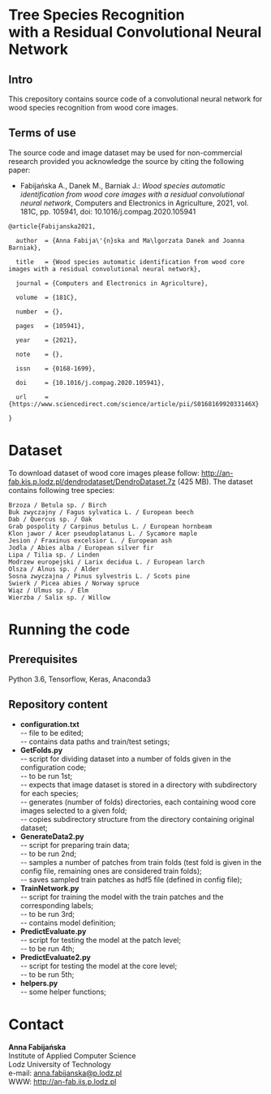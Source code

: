 # Tree Species Recognition <br> with a Residual Convolutional Neural Network

## Intro

This crepository contains source code of a convolutional neural network for wood species recognition from wood core images. 

## Terms of use

The source code and image dataset may be used for non-commercial research provided you acknowledge the source by citing the following paper:

<ul>
    <li> Fabijańska A., Danek M., Barniak J.: <i>Wood species automatic identification from wood core images with a residual convolutional neural network</i>, Computers and Electronics in Agriculture, 2021, vol. 181C, pp. 105941, doi: 10.1016/j.compag.2020.105941 </ul>

<pre><code>@article{Fabijanska2021,<br>
  author  = {Anna Fabija\'{n}ska and Ma\lgorzata Danek and Joanna Barniak}, <br>
  title   = {Wood species automatic identification from wood core images with a residual convolutional neural network},<br>
  journal = {Computers and Electronics in Agriculture},<br>
  volume  = {181C},<br>
  number  = {},<br>
  pages   = {105941},<br>
  year 	  = {2021},<br>
  note 	  = {},</br>
  issn 	  = {0168-1699},<br>
  doi 	  = {10.1016/j.compag.2020.105941}, <br>
  url 	  = {https://www.sciencedirect.com/science/article/pii/S016816992033146X}<br>
}</code></pre>


# Dataset 

To download dataset of wood core images please follow: http://an-fab.kis.p.lodz.pl/dendrodataset/DendroDataset.7z (425 MB). The dataset contains following tree species:

    Brzoza / Betula sp. / Birch
    Buk zwyczajny / Fagus sylvatica L. / European beech
    Dab / Quercus sp. / Oak
    Grab pospolity / Carpinus betulus L. / European hornbeam
    Klon jawor / Acer pseudoplatanus L. / Sycamore maple
    Jesion / Fraxinus excelsior L. / European ash
    Jodla / Abies alba / European silver fir
    Lipa / Tilia sp. / Linden
    Modrzew europejski / Larix decidua L. / European larch
    Olsza / Alnus sp. / Alder
    Sosna zwyczajna / Pinus sylvestris L. / Scots pine
    Swierk / Picea abies / Norway spruce
    Wiąz / Ulmus sp. / Elm 
    Wierzba / Salix sp. / Willow
    
# Running the code

## Prerequisites

Python 3.6, Tensorflow, Keras, Anaconda3

## Repository content

<ul>
  <li> <b>configuration.txt</b><br> -- file to be edited; <br> -- contains data paths and train/test setings;   
  <li> <b>GetFolds.py</b><br> -- script for dividing dataset into a number of folds given in the configuration code; <br> -- to be run 1st; <br> -- expects that image dataset is stored in a directory with subdirectory for each species; <br> -- generates (number of folds) directories, each containing wood core images selected to a given fold; <br> -- copies subdirectory structure from the directory containing original dataset;  
  <li> <b>GenerateData2.py</b><br> -- script for preparing train data; <br> -- to be run 2nd; <br> -- samples a number of patches from train folds (test fold is given in the config file, remaining ones are considered train folds); <br> -- saves sampled train patches as hdf5 file (defined in config file); 
  <li> <b>TrainNetwork.py</b><br> -- script for training the model with the train patches and the corresponding labels; <br> -- to be run 3rd; <br> -- contains model definition;
  <li> <b>PredictEvaluate.py</b><br> -- script for testing the model at the patch level; <br> -- to be run 4th;
  <li> <b>PredictEvaluate2.py</b><br> -- script for testing the model at the core level; <br> -- to be run 5th;
  <li> <b>helpers.py</b><br> -- some helper functions;
</ul>

# Contact

<b>Anna Fabijańska</b><br>
Institute of Applied Computer Science<br>
Lodz University of Technology<br>
e-mail: anna.fabijanska@p.lodz.pl<br>
WWW: http://an-fab.iis.p.lodz.pl<br>
